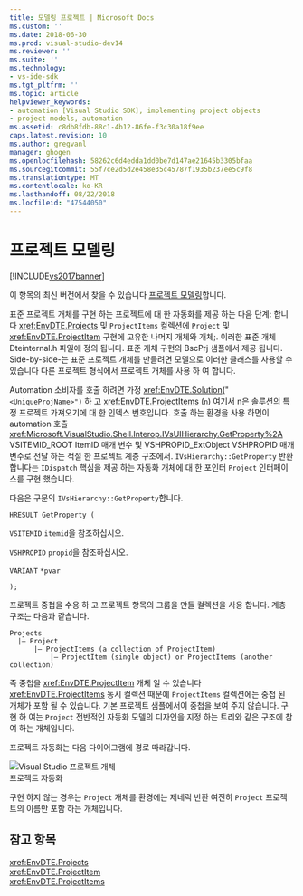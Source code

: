 ```yaml
---
title: 모델링 프로젝트 | Microsoft Docs
ms.custom: ''
ms.date: 2018-06-30
ms.prod: visual-studio-dev14
ms.reviewer: ''
ms.suite: ''
ms.technology:
- vs-ide-sdk
ms.tgt_pltfrm: ''
ms.topic: article
helpviewer_keywords:
- automation [Visual Studio SDK], implementing project objects
- project models, automation
ms.assetid: c8db8fdb-88c1-4b12-86fe-f3c30a18f9ee
caps.latest.revision: 10
ms.author: gregvanl
manager: ghogen
ms.openlocfilehash: 58262c6d4edda1dd0be7d147ae21645b3305bfaa
ms.sourcegitcommit: 55f7ce2d5d2e458e35c45787f1935b237ee5c9f8
ms.translationtype: MT
ms.contentlocale: ko-KR
ms.lasthandoff: 08/22/2018
ms.locfileid: "47544050"
---
```

# <a name="project-modeling"></a>프로젝트 모델링
[!INCLUDE[vs2017banner](../../includes/vs2017banner.md)]

이 항목의 최신 버전에서 찾을 수 있습니다 [프로젝트 모델링](https://docs.microsoft.com/visualstudio/extensibility/internals/project-modeling)합니다.  
  
표준 프로젝트 개체를 구현 하는 프로젝트에 대 한 자동화를 제공 하는 다음 단계: 합니다 <xref:EnvDTE.Projects> 및 `ProjectItems` 컬렉션에 `Project` 및 <xref:EnvDTE.ProjectItem> 구현에 고유한 나머지 개체와 개체;. 이러한 표준 개체 Dteinternal.h 파일에 정의 됩니다. 표준 개체 구현의 BscPrj 샘플에서 제공 됩니다. Side-by-side-는 표준 프로젝트 개체를 만들려면 모델으로 이러한 클래스를 사용할 수 있습니다 다른 프로젝트 형식에서 프로젝트 개체를 사용 하 여 합니다.  
  
 Automation 소비자를 호출 하려면 가정 <xref:EnvDTE.Solution>("`<UniqueProjName>")` 하 고 <xref:EnvDTE.ProjectItems> (`n`) 여기서 n은 솔루션의 특정 프로젝트 가져오기에 대 한 인덱스 번호입니다. 호출 하는 환경을 사용 하면이 automation 호출 <xref:Microsoft.VisualStudio.Shell.Interop.IVsUIHierarchy.GetProperty%2A> VSITEMID_ROOT ItemID 매개 변수 및 VSHPROPID_ExtObject VSHPROPID 매개 변수로 전달 하는 적절 한 프로젝트 계층 구조에서. `IVsHierarchy::GetProperty` 반환 합니다는 `IDispatch` 핵심을 제공 하는 자동화 개체에 대 한 포인터 `Project` 인터페이스를 구현 했습니다.  
  
 다음은 구문의 `IVsHierarchy::GetProperty`합니다.  
  
 `HRESULT GetProperty (`  
  
 `VSITEMID` `itemid`을 참조하십시오.  
  
 `VSHPROPID` `propid`을 참조하십시오.  
  
 `VARIANT` `*pvar`  
  
 `);`  
  
 프로젝트 중첩을 수용 하 고 프로젝트 항목의 그룹을 만들 컬렉션을 사용 합니다. 계층 구조는 다음과 같습니다.  
  
```  
Projects  
  |– Project  
      |– ProjectItems (a collection of ProjectItem)  
          |– ProjectItem (single object) or ProjectItems (another collection)  
```  
  
 즉 중첩을 <xref:EnvDTE.ProjectItem> 개체 일 수 있습니다 <xref:EnvDTE.ProjectItems> 동시 컬렉션 때문에 `ProjectItems` 컬렉션에는 중첩 된 개체가 포함 될 수 있습니다. 기본 프로젝트 샘플에서이 중첩을 보여 주지 않습니다. 구현 하 여는 `Project` 전반적인 자동화 모델의 디자인을 지정 하는 트리와 같은 구조에 참여 하는 개체입니다.  
  
 프로젝트 자동화는 다음 다이어그램에 경로 따라갑니다.  
  
 ![Visual Studio 프로젝트 개체](../../extensibility/internals/media/projectobjects.gif "ProjectObjects")  
프로젝트 자동화  
  
 구현 하지 않는 경우는 `Project` 개체를 환경에는 제네릭 반환 여전히 `Project` 프로젝트의 이름만 포함 하는 개체입니다.  
  
## <a name="see-also"></a>참고 항목  
 <xref:EnvDTE.Projects>   
 <xref:EnvDTE.ProjectItem>   
 <xref:EnvDTE.ProjectItems>

